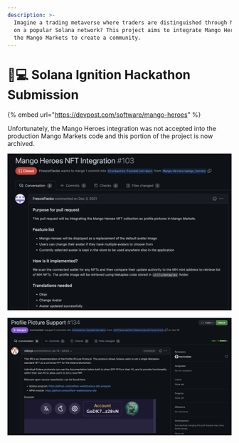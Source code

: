 ```yaml
---
description: >-
  Imagine a trading metaverse where traders are distinguished through NFTs based
  on a popular Solana network? This project aims to integrate Mango Hero NFTs in
  the Mango Markets to create a community.
---
```


# 👨💻 Solana Ignition Hackathon Submission

{% embed url="https://devpost.com/software/mango-heroes" %}

Unfortunately, the Mango Heroes integration was not accepted into the production Mango Markets code and this portion of the project is now archived.

![](<../.gitbook/assets/image (19).png>)

![](<../.gitbook/assets/image (20).png>)
